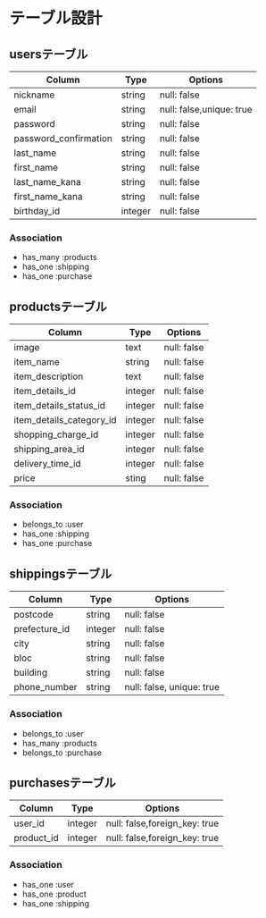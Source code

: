 # テーブル設計

## usersテーブル

| Column                 | Type    | Options                  |
| ---------------------- | ------  | ------------------------ |
| nickname               | string  | null: false              |
| email                  | string  | null: false,unique: true |
| password               | string  | null: false              |
| password_confirmation  | string  | null: false              |
| last_name              | string  | null: false              |
| first_name             | string  | null: false              |
| last_name_kana         | string  | null: false              |
| first_name_kana        | string  | null: false              |
| birthday_id            | integer | null: false              |  ##ActiveHash使う

### Association
- has_many :products
- has_one  :shipping
- has_one  :purchase


## productsテーブル

| Column                     | Type       | Options       |
| -------------------------- | ---------- | ------------- |
| image                      | text       | null: false   |
| item_name                  | string     | null: false   |
| item_description           | text       | null: false   |
| item_details_id            | integer    | null: false   |  ##ActiveHash使う
| item_details_status_id     | integer    | null: false   |  ##ActiveHash使う
| item_details_category_id   | integer    | null: false   |  ##ActiveHash使う
| shopping_charge_id         | integer    | null: false   |  ##ActiveHash使う
| shipping_area_id           | integer    | null: false   |  ##ActiveHash使う
| delivery_time_id           | integer    | null: false   |  ##ActiveHash使う
| price                      | sting      | null: false   |

### Association
- belongs_to :user
- has_one    :shipping
- has_one    :purchase



## shippingsテーブル

| Column        | Type       | Options                        |
| ---------     | ---------- | ------------------------------ |
| postcode      | string     | null: false                    |  
| prefecture_id | integer    | null: false                    |　##ActiveHash使う
| city          | string     | null: false                    |
| bloc          | string     | null: false                    |
| building      | string     | null: false                    |
| phone_number  | string     | null: false, unique: true      |                 

### Association
- belongs_to :user
- has_many   :products
- belongs_to :purchase



## purchasesテーブル
| Column                 | Type     | Options                       |
| ---------------------- | ------   | ----------------------------- |
| user_id                | integer  | null: false,foreign_key: true |
| product_id             | integer  | null: false,foreign_key: true |

### Association
- has_one  :user
- has_one  :product
- has_one  :shipping